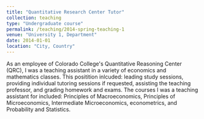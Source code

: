 ```yaml
---
title: "Quantitative Research Center Tutor"
collection: teaching
type: "Undergraduate course"
permalink: /teaching/2014-spring-teaching-1
venue: "University 1, Department"
date: 2014-01-01
location: "City, Country"
---
```


As an employee of Colorado College's Quantitative Reasoning Center (QRC), I was a teaching assistant in a variety of economics and mathematics classes. This positition inlcuded: leading study sessions, providing individual tutoring sessions if requested, assisting the teaching professor, and grading homework and exams. The courses I was a teaching assistant for included: Principles of Macroeconomics, Principles of Microeconomics, Intermediate Microeconomics, econometrics, and Probability and Statistics. 
